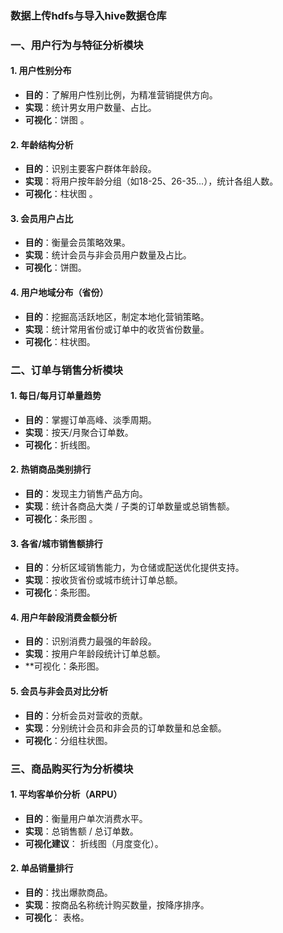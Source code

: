 ### 数据上传hdfs与导入hive数据仓库



###  **一、用户行为与特征分析模块**

#### 1. 用户性别分布

- **目的**：了解用户性别比例，为精准营销提供方向。
- **实现**：统计男女用户数量、占比。
- **可视化**：饼图 。

#### 2. 年龄结构分析

- **目的**：识别主要客户群体年龄段。
- **实现**：将用户按年龄分组（如18-25、26-35...），统计各组人数。
- **可视化**：柱状图 。

#### 3. 会员用户占比

- **目的**：衡量会员策略效果。
- **实现**：统计会员与非会员用户数量及占比。
- **可视化**：饼图。

#### 4. 用户地域分布（省份）

- **目的**：挖掘高活跃地区，制定本地化营销策略。
- **实现**：统计常用省份或订单中的收货省份数量。
- **可视化**：柱状图。

### **二、订单与销售分析模块**

#### 1. 每日/每月订单量趋势

- **目的**：掌握订单高峰、淡季周期。
- **实现**：按天/月聚合订单数。
- **可视化**：折线图。

#### 2. 热销商品类别排行

- **目的**：发现主力销售产品方向。
- **实现**：统计各商品大类 / 子类的订单数量或总销售额。
- **可视化**：条形图 。

#### 3. 各省/城市销售额排行

- **目的**：分析区域销售能力，为仓储或配送优化提供支持。
- **实现**：按收货省份或城市统计订单总额。
- **可视化**：条形图。

#### 4. 用户年龄段消费金额分析

- **目的**：识别消费力最强的年龄段。
- **实现**：按用户年龄段统计订单总额。
- **可视化：条形图。

#### 5. 会员与非会员对比分析

- **目的**：分析会员对营收的贡献。
- **实现**：分别统计会员和非会员的订单数量和总金额。
- **可视化**：分组柱状图。

### **三、商品购买行为分析模块**

#### 1. 平均客单价分析（ARPU）

- **目的**：衡量用户单次消费水平。
- **实现**：总销售额 / 总订单数。
- **可视化建议**： 折线图（月度变化）。

#### 2. 单品销量排行

- **目的**：找出爆款商品。
- **实现**：按商品名称统计购买数量，按降序排序。
- **可视化**： 表格。